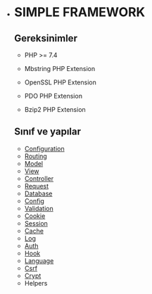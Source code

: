 - # SIMPLE FRAMEWORK

    ## Gereksinimler

    - PHP >= 7.4

    - Mbstring PHP Extension

    - OpenSSL PHP Extension

    - PDO PHP Extension

    - Bzip2 PHP Extension

      

    

    ## Sınıf ve yapılar

    - [Configuration](https://github.com/emretulek/doctest/blob/master/configuration.md)
    - [Routing](https://github.com/emretulek/doctest/blob/master/routing.md)
    - [Model](https://github.com/emretulek/doctest/blob/master/model.md)
    - [View](https://github.com/emretulek/doctest/blob/master/view.md)
    - [Controller](https://github.com/emretulek/doctest/blob/master/controller.md)
    - [Request](https://github.com/emretulek/doctest/blob/master/request.md)
    - [Database](https://github.com/emretulek/doctest/blob/master/database.md)
    - [Config](https://github.com/emretulek/doctest/blob/master/config.md)
    - [Validation](https://github.com/emretulek/doctest/blob/master/validation.md)
    - [Cookie](https://github.com/emretulek/doctest/blob/master/cookie.md)
    - [Session](https://github.com/emretulek/doctest/blob/master/session.md)
    - [Cache](https://github.com/emretulek/doctest/blob/master/cache.md)
    - [Log](https://github.com/emretulek/doctest/blob/master/log.md)
    - [Auth](https://github.com/emretulek/doctest/blob/master/auth.md)
    - [Hook](https://github.com/emretulek/doctest/blob/master/hook.md)
    - [Language](https://github.com/emretulek/doctest/blob/master/language.md)
    - [Csrf](https://github.com/emretulek/doctest/blob/master/csrf.md)
    - [Crypt](https://github.com/emretulek/doctest/blob/master/crypt.md)
    - Helpers
